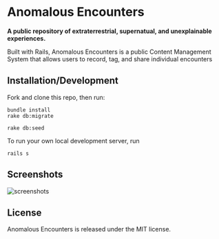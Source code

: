 # Anomalous Encounters

**A public repository of extraterrestrial, supernatual, and unexplainable experiences.**

Built with Rails, Anomalous Encounters is a public Content Management System that allows users to record, tag, and share individual encounters

## Installation/Development
Fork and clone this repo, then run:
```
bundle install
rake db:migrate

rake db:seed
```

To run your own local development server, run

```
rails s
```

## Screenshots

![screenshots](anomalous-encounters/app/assets/images/screenshot.png)

## License
Anomalous Encounters is released under the MIT license.
